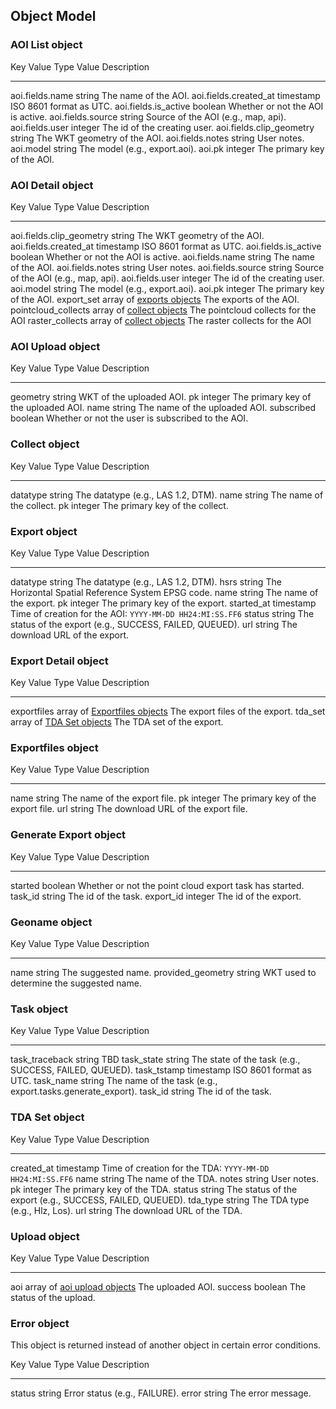 Object Model
------------

### AOI List object

  Key                     Value Type   Value Description
  ----------------------- ------------ -------------------------------------
  aoi.fields.name             string       The name of the AOI.
  aoi.fields.created\_at      timestamp    ISO 8601 format as UTC.
  aoi.fields.is\_active       boolean      Whether or not the AOI is active.
  aoi.fields.source           string       Source of the AOI (e.g., map, api).
  aoi.fields.user             integer      The id of the creating user.
  aoi.fields.clip\_geometry   string       The WKT geometry of the AOI.
  aoi.fields.notes            string       User notes.
  aoi.model                   string       The model (e.g., export.aoi).
  aoi.pk                      integer      The primary key of the AOI.

### AOI Detail object

Key                     Value Type   Value Description
----------------------- ------------ -------------------------------------
aoi.fields.clip\_geometry   string       The WKT geometry of the AOI.
aoi.fields.created\_at      timestamp    ISO 8601 format as UTC.
aoi.fields.is\_active       boolean      Whether or not the AOI is active.
aoi.fields.name             string       The name of the AOI.
aoi.fields.notes            string       User notes.
aoi.fields.source           string       Source of the AOI (e.g., map, api).
aoi.fields.user             integer      The id of the creating user.
aoi.model                   string       The model (e.g., export.aoi).
aoi.pk                      integer      The primary key of the AOI.
export\_set   array of [exports objects](#export-object)    The exports of the AOI.
pointcloud_collects      array of [collect objects](#collect-object)   The pointcloud collects for the AOI
raster_collects          array of [collect objects](#collect-object)   The raster collects for the AOI

### AOI Upload object

  Key          Value Type   Value Description
  ------------ ------------ ---------------------------------------------------
  geometry     string       WKT of the uploaded AOI.
  pk           integer      The primary key of the uploaded AOI.
  name         string       The name of the uploaded AOI.
  subscribed   boolean      Whether or not the user is subscribed to the AOI.

### Collect object

  Key           Value Type   Value Description
  ------------- ------------ -------------------------------------
  datatype     string       The datatype (e.g., LAS 1.2, DTM).
  name         string       The name of the collect.
  pk           integer      The primary key of the collect.

### Export object

  Key          Value Type   Value Description
  ------------ ------------ -----------------------------------------------------------
  datatype     string       The datatype (e.g., LAS 1.2, DTM).
  hsrs         string       The Horizontal Spatial Reference System EPSG code.
  name         string       The name of the export.
  pk           integer      The primary key of the export.
  started\_at   timestamp    Time of creation for the AOI: `YYYY-MM-DD HH24:MI:SS.FF6`
  status       string       The status of the export (e.g., SUCCESS, FAILED, QUEUED).
  url          string       The download URL of the export.
  

### Export Detail object

  Key           Value Type                                            Value Description
  ------------- ----------------------------------------------------- -------------------------------------
  exportfiles   array of [Exportfiles objects](#exportfiles-object)   The export files of the export.
  tda\_set      array of [TDA Set objects](#tda-set-object)           The TDA set of the export.

### Exportfiles object

  Key    Value Type   Value Description
  ------ ------------ --------------------------------------
  name   string       The name of the export file.
  pk     integer      The primary key of the export file.
  url    string       The download URL of the export file.

### Generate Export object

  Key        Value Type   Value Description
  ---------- ------------ ---------------------------------------------------------
  started    boolean      Whether or not the point cloud export task has started.
  task\_id   string       The id of the task.
  export\_id integer      The id of the export.

### Geoname object

  Key                  Value Type   Value Description
  -------------------- ------------ -------------------------------------------
  name                 string       The suggested name.
  provided\_geometry   string       WKT used to determine the suggested name.

### Task object

  Key               Value Type   Value Description
  ----------------- ------------ -------------------------------------------------------------
  task\_traceback   string       TBD
  task\_state       string       The state of the task (e.g., SUCCESS, FAILED, QUEUED).
  task\_tstamp      timestamp    ISO 8601 format as UTC.
  task\_name        string       The name of the task (e.g., export.tasks.generate\_export).
  task\_id          string       The id of the task.

### TDA Set object

  Key           Value Type   Value Description
  ------------- ------------ -----------------------------------------------------------
  created\_at   timestamp    Time of creation for the TDA: `YYYY-MM-DD HH24:MI:SS.FF6`
  name          string       The name of the TDA.
  notes         string       User notes.
  pk            integer      The primary key of the TDA.
  status        string       The status of the export (e.g., SUCCESS, FAILED, QUEUED).
  tda\_type     string       The TDA type (e.g., Hlz, Los).
  url           string       The download URL of the TDA.

### Upload object

  Key       Value Type                                          Value Description
  --------- --------------------------------------------------- ---------------------------
  aoi       array of [aoi upload objects](#aoi-upload-object)   The uploaded AOI.
  success   boolean                                             The status of the upload.

### Error object
This object is returned instead of another object in certain error conditions.

  Key       Value Type   Value Description
  --------- ------------ ------------------------------
  status    string       Error status (e.g., FAILURE).
  error     string       The error message.
